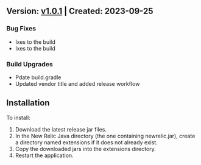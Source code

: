 ## Version: [v1.0.1](https://github.com/newrelic-experimental/newrelic-java-mqtt-eclipse-paho/releases/tag/v1.0.1) | Created: 2023-09-25
### Bug Fixes
- Ixes to the build
- Ixes to the build

### Build Upgrades
- Pdate build.gradle
- Updated vendor title and added release workflow


## Installation

To install:

1. Download the latest release jar files.
2. In the New Relic Java directory (the one containing newrelic.jar), create a directory named extensions if it does not already exist.
3. Copy the downloaded jars into the extensions directory.
4. Restart the application.   

